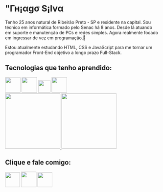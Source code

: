 
# "Гн¡αgσ S¡lvα

<div> 
  <p>Tenho 25 anos natural de Ribeirão Preto - SP e residente na capital. Sou técnico em informática formado pelo Senac há 8 anos. Desde lá atuando em suporte e manutenção de PCs e redes simples. Agora realmente focado em ingressar de vez em programação.💞️</p>
  <p>Estou atualmente estudando HTML, CSS e JavaScript para me tornar um programador Front-End objetivo a longo prazo Full-Stack.</p>
</div>

## Tecnologias que tenho aprendido:

<div>
  <a href="https://dev.w3.org/html5/html-author/"><img width=50px src="https://user-images.githubusercontent.com/53449883/170876174-477598ac-fa49-40a7-ad09-60618ecb4b53.png"></a>
  <a href="https://www.w3.org/Style/CSS/"><img width=50px src="https://user-images.githubusercontent.com/53449883/170876176-2afc0105-84ab-4ef2-9503-92f04cd4e2dc.png"></a>
  <a href="https://www.javascript.com/"><img width=40px height="40px" src="https://user-images.githubusercontent.com/53449883/170876173-b20a2bdc-40d2-4098-bccf-3b8073d2d941.png"></a>
  <a href="https://www.python.org/"><img width=50px src="https://user-images.githubusercontent.com/53449883/170876175-1c45a8ce-b92c-40df-846d-4dbf9018cf6d.png"></a>
</div>

<div>
    	<a href="https://github.com/tsdev96/tsdev96">
      <img height="180em" src="https://github-readme-stats.vercel.app/api/top-langs/?username=tsdev96&layout=compact&langs_count=7&theme=blue-green"/>
      <img height="180em" src="https://github-readme-stats.vercel.app/api?username=tsdev96&show_icons=true&theme=blue-green&include_all_commits=true&count_private=true">
    	</a>
</div>
  

## Clique e fale comigo:

<div>
	<a href="mailto:thiago.tcs96@gmail.com" target="_blank"><img width=48px src="https://user-images.githubusercontent.com/53449883/170886509-99992330-6269-43de-ad44-f73ceb6ea555.png"></a>
	<a href="https://www.linkedin.com/in/thiago-silva-7b4961163" target="_blank"><img width=50px src="https://user-images.githubusercontent.com/53449883/170886511-a4db4e4d-9cc2-48a2-86b7-31e24345161b.png"></a>
	<a href="https://www.instagram.com/thiago.tcs96"><img width=48px src="https://user-images.githubusercontent.com/53449883/170886614-503eed43-4ca8-4bcd-a781-c7f70d328f91.png"></a>

</div>


    


<!---
tsdev96/tsdev96 is a ✨ special ✨ repository because its `README.md` (this file) appears on your GitHub profile.
You can click the Preview link to take a look at your changes.
--->
